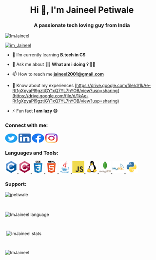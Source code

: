 <h1 align="center">Hi 👋, I'm Jaineel Petiwale</h1>
<!--<img align="center" src="" alt="ImJaineel DP" />-->
<h3 align="center">A passionate tech loving guy from India</h3>

<p align=""> <img src="https://komarev.com/ghpvc/?username=ImJaineel&label=Profile%20views&color=0e75b6&style=flat" alt="ImJaineel" /> </p>

<p align=""> <a href="https://twitter.com/im_Jaineel" target="blank"><img src="https://img.shields.io/twitter/follow/im_Jaineel?logo=twitter&style=for-the-badge" alt="im_Jaineel" /></a> </p>

- 🌱 I’m currently learning **B.tech in CS**

<!-- - 👨‍💻 All of my projects are available at [student.jpincredibles.cf](student.jpincredibles.cf) -->

- 💬 Ask me about **🤷‍♂️ What am i doing ? 🤷‍♂️**

- 📫 How to reach me **jaineel2001@gmail.com**

- 📄 Know about my experiences [https://drive.google.com/file/d/1kAe-Rt1gXpyaPl9gztiGY1xQ7YL7hYOB/view?usp=sharing](https://drive.google.com/file/d/1kAe-Rt1gXpyaPl9gztiGY1xQ7YL7hYOB/view?usp=sharing)
<!-- - 📄 Know about my experiences [www.jpincredibles.cf/my_resume.html](www.jpincredibles.cf/my_resume.html) -->

- ⚡ Fun fact **I am lazy 😌**

<h3 align="left">Connect with me:</h3>
<p align="left">
<a href="https://twitter.com/Im_Jaineel" target="blank"><img align="center" src="https://github.com/ImJaineel/ImJaineel/blob/main/Logo/twitter.svg" alt="ImJaineel" height="30" width="40" /></a>
<a href="https://linkedin.com/in/JaineelPetiwale" target="blank"><img align="center" src="https://github.com/ImJaineel/ImJaineel/blob/main/Logo/Linkedin.svg" alt="ImJaineel" height="30" width="40" /></a>
<a href="https://www.facebook.com/imjaineelpetiwale/" target="blank"><img align="center" src="https://github.com/ImJaineel/ImJaineel/blob/main/Logo/Facebook.svg" alt="ImJaineel" height="30" width="40" /></a>
<a href="https://instagram.com/jaineel_jp" target="blank"><img align="center" src="https://github.com/ImJaineel/ImJaineel/blob/main/Logo/Instagram.svg" alt="jaineel_jp" height="30" width="40" /></a>
</p>

<h3 align="left">Languages and Tools:</h3>
<p align="left"> <a href="#" target="_blank"> <img src="https://raw.githubusercontent.com/devicons/devicon/master/icons/c/c-original.svg" alt="c" width="40" height="40"/> </a> 
<a href="#" target="_blank"> <img src="https://raw.githubusercontent.com/devicons/devicon/master/icons/cplusplus/cplusplus-original.svg" alt="cplusplus" width="40" height="40"/> </a> 
<a href="#" target="_blank"> <img src="https://raw.githubusercontent.com/devicons/devicon/master/icons/css3/css3-original-wordmark.svg" alt="css3" width="40" height="40"/> </a> 
<a href="#" target="_blank"> <img src="https://raw.githubusercontent.com/devicons/devicon/master/icons/html5/html5-original-wordmark.svg" alt="html5" width="40" height="40"/> </a> <a href="https://www.java.com" target="_blank"> <img src="https://raw.githubusercontent.com/devicons/devicon/master/icons/java/java-original.svg" alt="java" width="40" height="40"/> </a> 
<a href="#" target="_blank"> <img src="https://raw.githubusercontent.com/devicons/devicon/master/icons/javascript/javascript-original.svg" alt="javascript" width="40" height="40"/> </a> 
<a href="#" target="_blank"> <img src="https://raw.githubusercontent.com/devicons/devicon/master/icons/linux/linux-original.svg" alt="linux" width="40" height="40"/> </a> 
<a href="#" target="_blank"> <img src="https://raw.githubusercontent.com/devicons/devicon/master/icons/mongodb/mongodb-original-wordmark.svg" alt="mongodb" width="40" height="40"/> </a> 
<a href="#" target="_blank"> <img src="https://raw.githubusercontent.com/devicons/devicon/master/icons/mysql/mysql-original-wordmark.svg" alt="mysql" width="40" height="40"/> </a> 
<a href="#" target="_blank"> <img src="https://raw.githubusercontent.com/devicons/devicon/master/icons/python/python-original.svg" alt="python" width="40" height="40"/> </a> </p>

<h3 align="left">Support:</h3>
<p><a href="https://www.buymeacoffee.com/jpetiwale"> <img align="left" src="https://cdn.buymeacoffee.com/buttons/v2/default-yellow.png" height="50" width="210" alt="jpetiwale" /></a></p><br><br>
<br/>
<p><img src="https://github-readme-stats.vercel.app/api/top-langs?username=ImJaineel&show_icons=true&locale=en&layout=compact" alt="ImJaineel language" /></p>
<br/>
<p>&nbsp;<img src="https://github-readme-stats.vercel.app/api?username=ImJaineel&show_icons=true&locale=en" alt="ImJaineel stats" /></p>
<br/>
<p><img src="https://github-readme-streak-stats.herokuapp.com/?user=ImJaineel&" alt="ImJaineel" /></p>
<br/>
<!--<p><img src="https://github-readme-streak-stats.herokuapp.com/?user=ImJaineel&" alt="ImJaineel git streak" /></p>-->
<br/>
